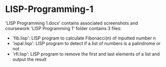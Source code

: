 # LISP-Programming-1

'LISP Programming 1.docx' contains associated screenshots and coursework
'LISP Programming 1' folder contains 3 files:
- 'fib.lisp': LISP program to calculate Fibonacci(n) of inputted number n
- 'ispal.lisp': LISP program to detect if a list of numbers is a palindrome or not
- 'rfl.lisp': LISP program to remove the first and last elements of a list and output the result
